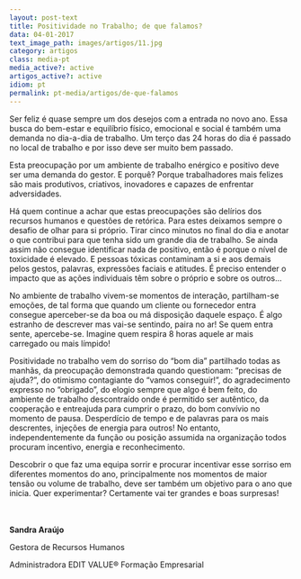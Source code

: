 ```yaml
---
layout: post-text
title: Positividade no Trabalho; de que falamos?
data: 04-01-2017
text_image_path: images/artigos/11.jpg
category: artigos
class: media-pt
media_active?: active
artigos_active?: active
idiom: pt
permalink: pt-media/artigos/de-que-falamos
---
```


Ser feliz é quase sempre um dos desejos com a entrada no novo ano. Essa busca do bem-estar e equilíbrio físico, emocional e social é também uma demanda no dia-a-dia de trabalho. Um terço das 24 horas do dia é passado no local de trabalho e por isso deve ser muito bem passado.

Esta preocupação por um ambiente de trabalho enérgico e positivo deve ser uma demanda do gestor. E porquê? Porque trabalhadores mais felizes são mais produtivos, criativos, inovadores e capazes de enfrentar adversidades.

Há quem continue a achar que estas preocupações são delírios dos recursos humanos e questões de retórica. Para estes deixamos sempre o desafio de olhar para si próprio. Tirar cinco minutos no final do dia e anotar o que contribui para que tenha sido um grande dia de trabalho. Se ainda assim não consegue identificar nada de positivo, então é porque o nível de toxicidade é elevado. E pessoas tóxicas contaminam a si e aos demais pelos gestos, palavras, expressões faciais e atitudes. É preciso entender o impacto que as ações individuais têm sobre o próprio e sobre os outros…

No ambiente de trabalho vivem-se momentos de interação, partilham-se emoções, de tal forma que quando um cliente ou fornecedor entra consegue aperceber-se da boa ou má disposição daquele espaço. É algo estranho de descrever mas vai-se sentindo, paira no ar! Se quem entra sente, apercebe-se. Imagine quem respira 8 horas aquele ar mais carregado ou mais límpido!

Positividade no trabalho vem do sorriso do “bom dia” partilhado todas as manhãs, da preocupação demonstrada quando questionam: “precisas de ajuda?”, do otimismo contagiante do “vamos conseguir!”, do agradecimento expresso no “obrigado”, do elogio sempre que algo é bem feito, do ambiente de trabalho descontraído onde é permitido ser autêntico, da cooperação e entreajuda para cumprir o prazo, do bom convívio no momento de pausa. Desperdício de tempo e de palavras para os mais descrentes, injeções de energia para outros! No entanto, independentemente da função ou posição assumida na organização todos procuram incentivo, energia e reconhecimento.

Descobrir o que faz uma equipa sorrir e procurar incentivar esse sorriso em diferentes momentos do ano, principalmente nos momentos de maior tensão ou volume de trabalho, deve ser também um objetivo para o ano que inicia. Quer experimentar? Certamente vai ter grandes e boas surpresas!<br><br><br>

**Sandra Araújo**

Gestora de Recursos Humanos

Administradora EDIT VALUE® Formação Empresarial